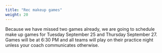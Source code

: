 ```yaml
---
title: "Rec makeup games"
weight: 20
---
```


Because we have missed two games already, we are going to schedule
make up games for Tuesday September 25 and Thursday September 27.
Games will be at 6:30 PM and all teams will play on their practice
night unless your coach communicates otherwise.
